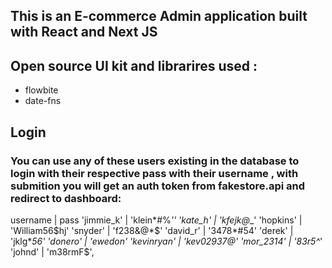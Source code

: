 

## This is an E-commerce Admin application built with React and Next JS
 
 


## Open source UI kit and librarires used :



- flowbite
- date-fns



## Login 
### You can use any of these users existing in the database to login with their respective pass with their username , with submition you will get an auth token from fakestore.api and redirect to dashboard:

username     |     pass
'jimmie_k'   |   'klein*#%*''
 'kate_h'    |   'kfejk@*_' 
 'hopkins'   |   'William56$hj'
 'snyder'    |   'f238&@*$'
 'david_r'   |    '3478*#54'
 'derek'     |    'jklg*_56'
 'donero'    |    'ewedon'
 'kevinryan' |    'kev02937@'
 'mor_2314'  |    '83r5^_'
 'johnd'     |    'm38rmF$',